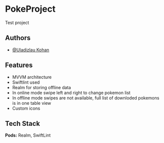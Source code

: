 # PokeProject
Test project

## Authors

- [@Uladizlau Kohan](https://github.com/Volcheslav)


## Features
- MVVM architecture
- Swiftlint used
- Realm for storing offline data
- In online mode swipe left and right to change pokemon list
- In offline mode swipes are not available, full list of downloded pokemons is in one table view
- Custom icons

## Tech Stack

**Pods:** Realm, SwiftLint

